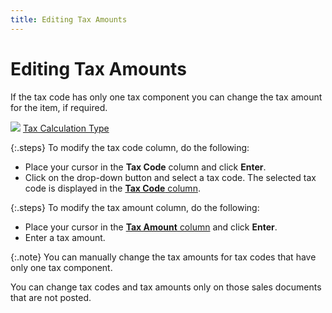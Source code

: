 ```yaml
---
title: Editing Tax Amounts
---
```


# Editing Tax Amounts


If the tax code has only one tax component you can change the tax amount  for the item, if required.


![]({{site.sp_baseurl}}/img/lens.gif) [Tax  Calculation Type]({{site.sp_baseurl}}/misc/tax_calculation_type_pyt_infon_sales_return_docs.html)


{:.steps}
To modify the tax code column, do the following:

- Place your  cursor in the **Tax Code** column  and click **Enter**.
- Click on the  drop-down button and select a tax code. The selected tax code is displayed  in the [**Tax Code** column]({{site.sp_baseurl}}/sales-ret-docs/sales-ret-doc/contents/item-info/tax-details/tax_code_item_details_grid_sales_return_document_content.html).



{:.steps}
To modify the tax amount column, do the following:

- Place your  cursor in the [**Tax Amount** column]({{site.sp_baseurl}}/sales-ret-docs/sales-ret-doc/contents/item-info/tax-details/tax_code_item_details_grid_sales_return_document_content.html) and click **Enter**.
- Enter a tax  amount.



{:.note}
You can manually change the tax amounts for tax codes  that have only one tax component.


You can change tax codes and tax amounts only on those  sales documents that are not posted.

